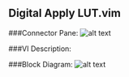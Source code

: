 ## **Digital Apply LUT.vim**
###Connector Pane:
![alt text](/Instrument%20Control/Digital/SubVIs/Digital%20Apply%20LUT.vimc.png "Digital Apply LUT.vim connector pane")

###VI Description:


###Block Diagram:
![alt text](/Instrument%20Control/Digital/SubVIs/Digital%20Apply%20LUT.vimd.png "Digital Apply LUT.vim block diagram")
